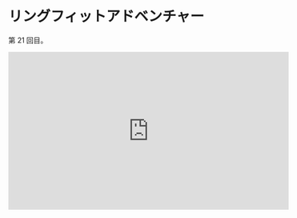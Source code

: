 # リングフィットアドベンチャー
第 21 回目。
<iframe width="560" height="315" src="https://www.youtube.com/embed/0HoKM8Q325c" frameborder="0" allow="accelerometer; autoplay; clipboard-write; encrypted-media; gyroscope; picture-in-picture" allowfullscreen></iframe>
